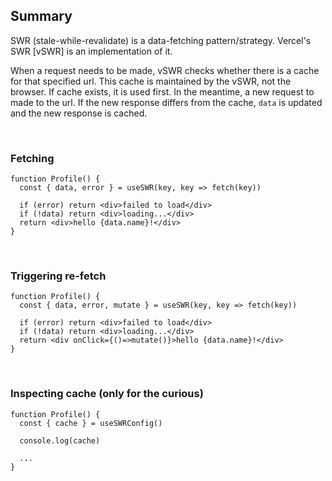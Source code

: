 ## Summary

SWR (stale-while-revalidate) is a data-fetching pattern/strategy. Vercel's SWR [vSWR] is an implementation of it.

When a request needs to be made, vSWR checks whether there is a cache for that specified url. This cache is maintained by the vSWR, not the browser. If cache exists, it is used first. In the meantime, a new request to made to the url. If the new response differs from the cache, `data` is updated and the new response is cached.

<br/>

### Fetching

```
function Profile() {
  const { data, error } = useSWR(key, key => fetch(key))

  if (error) return <div>failed to load</div>
  if (!data) return <div>loading...</div>
  return <div>hello {data.name}!</div>
}
```

<br/>

### Triggering re-fetch

```
function Profile() {
  const { data, error, mutate } = useSWR(key, key => fetch(key))

  if (error) return <div>failed to load</div>
  if (!data) return <div>loading...</div>
  return <div onClick={()=>mutate()}>hello {data.name}!</div>
}
```

<br/>

### Inspecting cache (only for the curious)

```
function Profile() {
  const { cache } = useSWRConfig()

  console.log(cache)

  ...
}
```

<br/>
